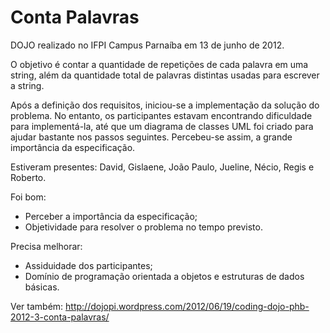 Conta Palavras
==============

DOJO realizado no IFPI Campus Parnaíba em 13 de junho de 2012.

O objetivo é contar a quantidade de repetições de cada palavra em uma string, além da quantidade total de palavras distintas usadas para escrever a string.

Após a definição dos requisitos, iniciou-se a implementação da solução do problema. No entanto, os participantes estavam encontrando dificuldade para implementá-la, até que um diagrama de classes UML foi criado para ajudar bastante nos passos seguintes. Percebeu-se assim, a grande importância da especificação.

Estiveram presentes: David, Gislaene, João Paulo, Jueline, Nécio, Regis e Roberto.

Foi bom:
- Perceber a importância da especificação;
- Objetividade para resolver o problema no tempo previsto.

Precisa melhorar:
- Assiduidade dos participantes;
- Domínio de programação orientada a objetos e estruturas de dados básicas.

Ver também: http://dojopi.wordpress.com/2012/06/19/coding-dojo-phb-2012-3-conta-palavras/


